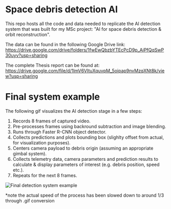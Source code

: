 # Space debris detection AI

This repo hosts all the code and data needed to replicate the AI detection system that was built for my MSc project: "AI for space debris detection & orbit reconstruction".

The data can be found in the following Google Drive link: https://drive.google.com/drive/folders/1fwEwQbzbYTEcPcD9p_AiPfQqSwP30uyv?usp=sharing

The complete Thesis report can be found at:
https://drive.google.com/file/d/1lmV6VItuXquvpM_5oipap9nvMzqXNt8k/view?usp=sharing

# Final system example
The following gif visualizes the AI detection stage in a few steps:
1. Records 8 frames of captured video.
2. Pre-processes frames using backround subtraction and image blending.
3. Runs through Faster R-CNN object detector.
4. Collects predictions and plots bounding box (slighlty offset from actual, for visualization purposes).
5. Centers camera payload to debris origin (assuming an appropriate gimbal system).
6. Collects telemetry data, camera parameters and prediction results to calculate & display parameters of interest (e.g. debris position, speed etc.).
7. Repeats for the next 8 frames.

![Final detection system example](https://github.com/milton-logothetis/Space-debris-detection-AI/blob/master/system_example.gif)

*note the actual speed of the process has been slowed down to around 1/3 through .gif conversion
